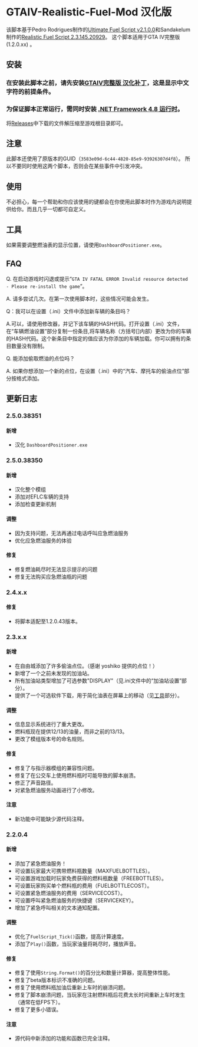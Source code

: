 
# GTAIV-Realistic-Fuel-Mod 汉化版

该脚本基于Pedro Rodrigues制作的[Ultimate Fuel Script v2.1.0.0](https://www.gtainside.com/en/gta4/mods/47700-ultimate-fuel-script-v2)和Sandakelum制作的[Realistic Fuel Script 2.3.145.20929](https://www.gtagaming.com/realistic-fuel-mod-2-2-0-5-f22621.html)。
这个脚本适用于GTA IV完整版 (1.2.0.xx) 。

## 安装

### 在安装此脚本之前，请先安装[GTAIV完整版 汉化补丁](https://b9348.gitee.io/)，这是显示中文字符的前提条件。

### 为保证脚本正常运行，需同时安装 [.NET Framework 4.8 运行时](https://dotnet.microsoft.com/download/dotnet-framework/thank-you/net48-web-installer)。

将[Releases](https://github.com/will258012/GTA-IV-Realistic-Fuel-Mod_CHS/releases)中下载的文件解压缩至游戏根目录即可。

## 注意

此脚本还使用了原版本的GUID（`3583e09d-6c44-4820-85e9-93926307d4f8`）。
所以不要同时使用这两个脚本，否则会在某些事件中引发冲突。

## 使用

不必担心，每一个帮助和你应该使用的键都会在你使用此脚本时作为游戏内说明提供给你。而且几乎一切都可自定义。

## 工具

如果需要调整燃油表的显示位置，请使用`DashboardPositioner.exe`。

## FAQ

Q. 在启动游戏时闪退或提示“`GTA IV FATAL ERROR Invalid resource detected - Please re-install the game`”。

A. 请多尝试几次。在第一次使用脚本时，这些情况可能会发生。

Q：我可以在设置（.ini）文件中添加新车辆的条目吗？

A.可以，请使用修改器，并记下该车辆的HASH代码。打开设置（.ini）文件，在“车辆燃油设置”部分复制一份条目,将车辆名称（方括号[]内部）更改为你的车辆的HASH代码。这个新条目中指定的值应该为你添加的车辆加载。你可以拥有的条目数量没有限制。

Q. 能添加偷取燃油的点位吗？

A. 如果你想添加一个新的点位，在设置（.ini）中的“汽车、摩托车的偷油点位”部分按格式添加。

## 更新日志

### 2.5.0.38351

#### 新增

- 汉化 `DashboardPositioner.exe`

### 2.5.0.38350

#### 新增

- 汉化整个模组
- 添加对EFLC车辆的支持
- 添加检查更新机制


#### 调整

- 因为支持问题，无法再通过电话呼叫应急燃油服务
- 优化应急燃油服务的体验

#### 修复

- 修复燃油耗尽时无法显示提示的问题
- 修复无法购买应急燃油瓶的问题

### 2.4.x.x

#### 修复
- 将脚本适配至1.2.0.43版本。

### 2.3.x.x

#### 新增
- 在自由城添加了许多偷油点位。（感谢 yoshiko 提供的点位！）
- 新增了一个之前未发现的加油站。
- 所有加油站类型增加了可选参数"DISPLAY"（见.ini文件中的“加油站设置”部分）。
- 提供了一个可选软件下载，用于简化油表在屏幕上的移动（见[工具](#工具)部分）。

#### 调整
- 信息显示系统进行了重大更改。
- 燃料瓶现在提供12/13的油量，而非之前的13/13。
- 更改了模组版本号的命名规则。

#### 修复
- 修复了与指示器模组的兼容性问题。
- 修复了在公交车上使用燃料瓶时可能导致的脚本崩溃。
- 修正了声音路径。
- 对紧急燃油服务动画进行了小修改。

#### 注意
- 新功能中可能缺少源代码注释。

### 2.2.0.4

#### 新增
- 添加了紧急燃油服务！
- 可设置玩家最大可携带燃料瓶数量（MAXFUELBOTTLES）。
- 可设置游戏加载时玩家免费获得的燃料瓶数量（FREEBOTTLES）。
- 可设置玩家购买单个燃料瓶的费用（FUELBOTTLECOST）。
- 可设置紧急燃油服务的费用（SERVICECOST）。
- 可设置呼叫紧急燃油服务的快捷键（SERVICEKEY）。
- 增加了紧急呼叫相关的文本通知配置。

#### 调整
- 优化了`FuelScript_Tick()`函数，提高计算速度。
- 添加了`Play()`函数，当玩家油量将耗尽时，播放声音。

#### 修复
- 修复了使用`String.Format()`的百分比和数量计算器，提高整体性能。
- 修复了beta版本标识不准确的问题。
- 修复了使用燃料瓶加油后重新上车时的崩溃问题。
- 修复了脚本崩溃问题，当玩家在注射燃料瓶后花费太长时间重新上车时发生（通常在低FPS下）。
- 修复了更多小错误。

#### 注意
- 源代码中新添加的功能和函数已完全注释。
